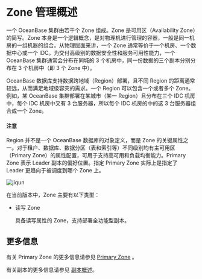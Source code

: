 # Zone 管理概述

一个 OceanBase 集群由若干个 Zone 组成。Zone 是可用区（Availability Zone）的简写。Zone 本身是一个逻辑概念，是对物理机进行管理的容器，一般是同一机房的一组机器的组合。从物理层面来讲，一个 Zone 通常等价于一个机房、一个数据中心或一个 IDC。为交付高级别的数据安全性和服务可用性能力，一个 OceanBase 集群通常会分布在同城的 3 个机房中，同一份数据的三个副本分别分布在 3 个机房中（即 3 个 Zone 中）。

OceanBase 数据库支持数据跨地域（Region）部署，且不同 Region 的距离通常较远，从而满足地域级容灾的需求。一个 Region 可以包含一个或者多个 Zone。例如，某 OceanBase 集群部署在某城市（某一 Region）且分布在三个 IDC 机房中，每个 IDC 机房中又有 3 台服务器，所以每个 IDC 机房的中的这 3 台服务器组合成一个 Zone。

  <main id="notice" type='notice'>
    <h4>注意</h4>
    <p>Region 并不是一个 OceanBase 数据库的对象定义，而是 Zone 的关键属性之一。对于租户、数据库、数据分区（表和索引等）不同级别均有主可用区（Primary Zone）的属性配置，可用于支持高可用和负载均衡能力。Primary Zone 表示 Leader 副本的偏好位置。指定 Primary Zone 实际上是指定了 Leader 更趋向于被调度到哪个 Zone 上。</p>
  </main>

![jiqun](https://help-static-aliyun-doc.aliyuncs.com/assets/img/zh-CN/1469699361/p359336.jpg)

在当前版本中，Zone 主要有以下类型：

* 读写 Zone

  具备读写属性的 Zone，支持部署全功能型副本。

## 更多信息

有关 Primary Zone 的更多信息请参见 [Primary Zone](../../../../1.oceanbase-database-concepts/5.distributed-database-objects/2.cluster-architecture.md) 。

有关副本的更多信息请参见 [副本概述](../../../4.replica-management/4.manage-replicas/1.replica-overview.md)。
